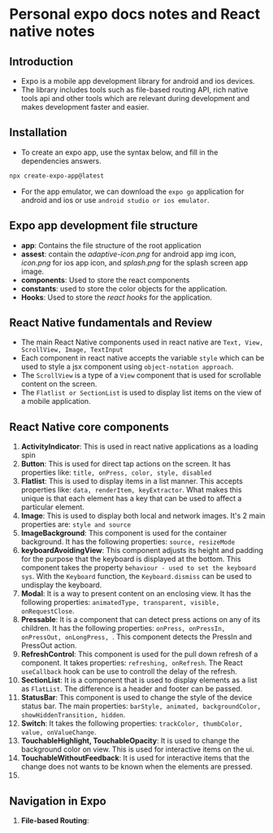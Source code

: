 # Personal expo docs notes and React native notes

## Introduction

- Expo is a mobile app development library for android and ios devices.
- The library includes tools such as file-based routing API, rich native tools api and other tools which are relevant during development and makes development faster and easier.

## Installation

- To create an expo app, use the syntax below, and fill in the dependencies answers.

```bash
npx create-expo-app@latest
```

- For the app emulator, we can download the `expo go` application for android and ios or use `android studio or ios emulator`.

## Expo app development file structure

- **app**: Contains the file structure of the root application
- **assest**: contain the _adaptive-icon.png_ for android app img icon, _icon.png_ for ios app icon, and _splash.png_ for the splash screen app image.
- **components**: Used to store the react components
- **constants**: used to store the color objects for the application.
- **Hooks**: Used to store the _react hooks_ for the application.

## React Native fundamentals and Review

- The main React Native components used in react native are `Text, View, ScrollView, Image, TextInput`
- Each component in react native accepts the variable `style` which can be used to style a jsx component using `object-notation approach`.
- The `ScrollView` is a type of a `View` component that is used for scrollable content on the screen.
- The `Flatlist or SectionList` is used to display list items on the view of a mobile application.

## React Native core components

1. **ActivityIndicator**: This is used in react native applications as a loading spin
2. **Button**: This is used for direct tap actions on the screen. It has properties like: `title, onPress, color, style, disabled`
3. **Flatlist**: This is used to display items in a list manner. This accepts properties like: `data, renderItem, keyExtractor`. What makes this unique is that each element has a key that can be used to affect a particular element.
4. **Image**: This is used to display both local and network images. It's 2 main properties are: `style and source`
5. **ImageBackground**: This component is used for the container background. It has the following properties: `source, resizeMode`
6. **keyboardAvoidingView**: This component adjusts its height and padding for the purpose that the keyboard is displayed at the bottom. This component takes the property `behaviour - used to set the keyboard sys`. With the `Keyboard` function, the `Keyboard.dismiss` can be used to undisplay the keyboard.
7. **Modal**: It is a way to present content on an enclosing view. It has the following properties: `animatedType, transparent, visible, onRequestClose`.
8. **Pressable**: It is a component that can detect press actions on any of its children. It has the following properties: `onPress, onPressIn, onPressOut, onLongPress, `. This component detects the PressIn and PressOut action.
9. **RefreshControl**: This component is used for the pull down refresh of a component. It takes properties: `refreshing, onRefresh`. The React `useCallback` hook can be use to controll the delay of the refresh.
10. **SectionList**: It is a component that is used to display elements as a list as `FlatList`. The difference is a header and footer can be passed.
11. **StatusBar**: This component is used to change the style of the device status bar. The main properties: `barStyle, animated, backgroundColor, showHiddenTransition, hidden`.
12. **Switch**: It takes the following properties: `trackColor, thumbColor, value, onValueChange`.
13. **TouchableHighlight, TouchableOpacity**: It is used to change the background color on view. This is used for interactive items on the ui.
14. **TouchableWithoutFeedback**: It is used for interactive items that the change does not wants to be known when the elements are pressed.
15.

## Navigation in Expo

1. **File-based Routing**:
